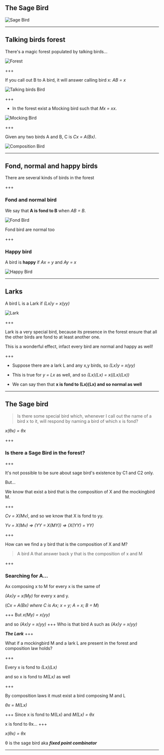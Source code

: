 ## The Sage Bird

![Sage Bird](assets/md/assets/sagebird.gif)

---

## Talking birds forest

There's a magic forest populated by talking birds...

![Forest](assets/md/assets/forest.png)

+++

If you call out B to A bird, it will answer calling bird x: *AB = x*

![Talking birds Bird](assets/md/assets/talkingbirds.gif)

+++

* In the forest exist a Mocking bird such that *Mx = xx*.

![Mocking Bird](assets/md/assets/mockingbird.png)

+++

Given any two birds A and B, C is *Cx = A(Bx)*.

![Composition Bird](assets/md/assets/compositionbirds.gif)

---

## Fond, normal and happy birds

There are several kinds of birds in the forest

+++

### Fond and normal bird

We say that **A is fond to B** when *AB = B*.

![Fond Bird](assets/md/assets/fond-bird.png)

Fond bird are normal too

+++

### Happy bird

A bird is **happy** if *Ax = y* and *Ay = x*

![Happy Bird](assets/md/assets/happy.gif)

---

## Larks

A bird L is a Lark if *(Lx)y = x(yy)*

![Lark](assets/md/assets/lark.png)

+++

Lark is a very special bird, because its presence in the forest ensure that all the other birds are fond to at least another one. 

This is a wonderful effect, infact every bird are normal and happy as well!

+++
- Suppose there are a lark L and any x,y birds, so *(Lx)y = x(yy)*

- This is true for *y = Lx* as well, and so *(Lx)(Lx) = x((Lx)(Lx))*

- We can say then that **x is fond to (Lx)(Lx) and so normal as well**

---

## The Sage bird

> Is there some special bird which, whenever I call out the name of a bird x to it, will respond by naming a bird of which x is fond?

*x(&theta;x) = &theta;x*

+++

### Is there a Sage Bird in the forest?

+++

It's not possible to be sure about sage bird's existence by C1 and C2 only.

But...

We know that exist a bird that is the composition of X and the mockingbird M.

+++

*Cv = X(Mv)*, and so we know that X is fond to yy.

*Yv = X(Mv) => (YY = X(MY)) => (X(YY) = YY)*

+++

 How can we find a y bird that is the composition of X and M?

> A bird A that answer back y that is the composition of x and M

+++

### Searching for A...

Ax composing x to M for every x is the same of

*(Ax)y = x(My)* for every x and y.

(*Cx = A(Bx) where C is Ax; x = y; A = x; B = M*)

+++
But *x(My) = x(yy)*

and so *(Ax)y = x(yy)*
+++
Who is that bird A such as *(Ax)y = x(yy)*

***The Lark***
+++

What if a mockingbird M and a lark L are present in the forest and composition law holds?

+++

Every x is fond to *(Lx)(Lx)*

and so x is fond to *M(Lx)* as well

+++

By composition laws it must exist a bird composing M and L

*&theta;x = M(Lx)*

+++
Since x is fond to M(Lx) and *M(Lx) = &theta;x*

x is fond to &theta;x...
+++

*x(&theta;x) = &theta;x*

&theta; is the sage bird aka ***fixed point combinator***

---
